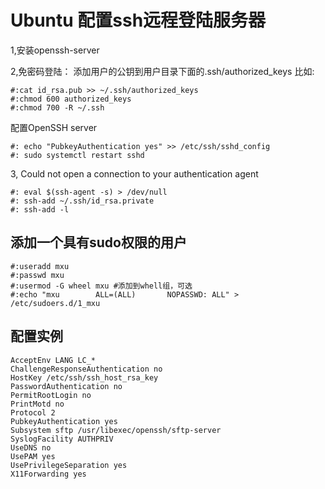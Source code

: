 # Ubuntu 配置ssh远程登陆服务器
1,安装openssh-server

2,免密码登陆：
添加用户的公钥到用户目录下面的.ssh/authorized_keys
比如:
```shell
#:cat id_rsa.pub >> ~/.ssh/authorized_keys
#:chmod 600 authorized_keys
#:chmod 700 -R ~/.ssh
```
配置OpenSSH server
```shell
#: echo "PubkeyAuthentication yes" >> /etc/ssh/sshd_config 
#: sudo systemctl restart sshd
```

3, Could not open a connection to your authentication agent
```shell
#: eval $(ssh-agent -s) > /dev/null
#: ssh-add ~/.ssh/id_rsa.private
#: ssh-add -l
```

## 添加一个具有sudo权限的用户
```shell
#:useradd mxu
#:passwd mxu
#:usermod -G wheel mxu #添加到whell组，可选
#:echo "mxu        ALL=(ALL)       NOPASSWD: ALL" > /etc/sudoers.d/1_mxu
```

## 配置实例
```
AcceptEnv LANG LC_*
ChallengeResponseAuthentication no
HostKey /etc/ssh/ssh_host_rsa_key
PasswordAuthentication no
PermitRootLogin no
PrintMotd no
Protocol 2
PubkeyAuthentication yes
Subsystem sftp /usr/libexec/openssh/sftp-server
SyslogFacility AUTHPRIV
UseDNS no
UsePAM yes
UsePrivilegeSeparation yes
X11Forwarding yes
```
